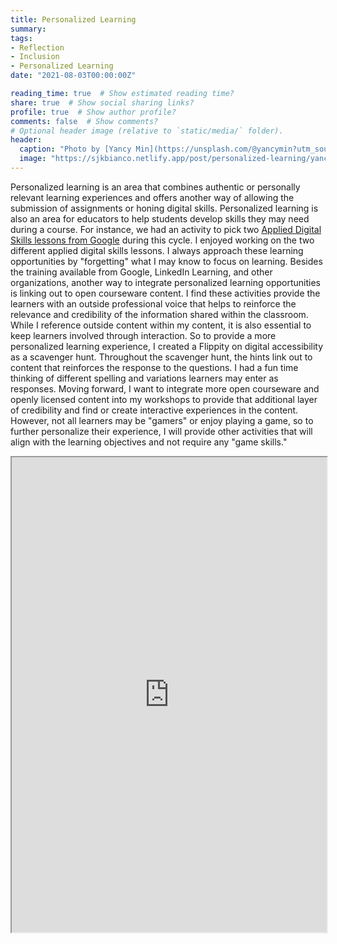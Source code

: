 ```yaml
---
title: Personalized Learning
summary: 
tags:
- Reflection
- Inclusion
- Personalized Learning
date: "2021-08-03T00:00:00Z"

reading_time: true  # Show estimated reading time?
share: true  # Show social sharing links?
profile: true  # Show author profile?
comments: false  # Show comments?
# Optional header image (relative to `static/media/` folder).
header:
  caption: "Photo by [Yancy Min](https://unsplash.com/@yancymin?utm_source=unsplash&utm_medium=referral&utm_content=creditCopyText) on [Unsplash](https://unsplash.com/s/photos/personalized-learning?utm_source=unsplash&utm_medium=referral&utm_content=creditCopyText)"
  image: "https://sjkbianco.netlify.app/post/personalized-learning/yancy-min-842ofHC6MaI-unsplash.jpg"
---
```


Personalized learning is an area that combines authentic or personally relevant learning experiences and offers another way of allowing the submission of assignments or honing digital skills. Personalized learning is also an area for educators to help students develop skills they may need during a course. For instance, we had an activity to pick two [Applied Digital Skills lessons from Google](https://applieddigitalskills.withgoogle.com/s/en/home) during this cycle.  I enjoyed working on the two different applied digital skills lessons. I always approach these learning opportunities by "forgetting" what I may know to focus on learning. Besides the training available from Google, LinkedIn Learning, and other organizations, another way to integrate personalized learning opportunities is linking out to open courseware content. I find these activities provide the learners with an outside professional voice that helps to reinforce the relevance and credibility of the information shared within the classroom. While I reference outside content within my content, it is also essential to keep learners involved through interaction. So to provide a more personalized learning experience, I created a Flippity on digital accessibility as a scavenger hunt. Throughout the scavenger hunt, the hints link out to content that reinforces the response to the questions. I had a fun time thinking of different spelling and variations learners may enter as responses. Moving forward, I want to integrate more open courseware and openly licensed content into my workshops to provide that additional layer of credibility and find or create interactive experiences in the content. However, not all learners may be "gamers" or enjoy playing a game, so to further personalize their experience, I will provide other activities that will align with the learning objectives and not require any "game skills."

<iframe style="width: 100%; height: 760px;" src="https://www.flippity.net/sh.php?k=11eP7UzeixeEkUx2_XzP638cP8BVPJcOX3t_PZ8ndiMo"></iframe>

